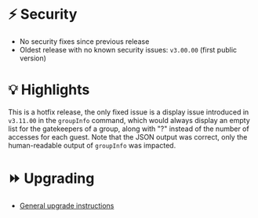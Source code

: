 # :zap: Security

- No security fixes since previous release
- Oldest release with no known security issues: `v3.00.00` (first public version)

# :bulb: Highlights

This is a hotfix release, the only fixed issue is a display issue introduced in `v3.11.00` in the `groupInfo` command, which would always display an empty list for the gatekeepers of a group, along with "?" instead of the number of accesses for each guest.
Note that the JSON output was correct, only the human-readable output of `groupInfo` was impacted.

# :fast_forward: Upgrading

- [General upgrade instructions](https://ovh.github.io/the-bastion/installation/upgrading.html)
